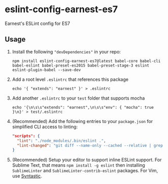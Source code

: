 # eslint-config-earnest-es7
Earnest's ESLint config for ES7

## Usage

1. Install the following `"devDependencies"` in your repo:

    ```
    npm install eslint-config-earnest-es7@latest babel-core babel-cli babel-eslint babel-preset-es2015 babel-preset-stage-3 eslint eslint-plugin-babel --save-dev
    ```

2. Add a root level `.eslintrc` that references this package

    ```
    echo '{ "extends": "earnest" }' > .eslintrc
    ```

3. Add another `.eslintrc` to your `test` folder that supports mocha

    ```
    echo '{\n\s\s"extends": "earnest",\n\s\s"env": { "mocha": true }\n}' > test/.eslintrc
    ```

4. (Recommended) Add the following entries to your `package.json` for simplified CLI access to linting:

    ```json
    "scripts": {
      "lint": "./node_modules/.bin/eslint .",
      "lint-changed": "git diff --name-only --cached --relative | grep '\\.js$' | xargs ./node_modules/.bin/eslint"
    }
    ```

5. (Recommended) Setup your editor to support inline ESLint support. For Sublime Text, that means `npm install -g eslint` then installing `SublimeLinter` and `SublimeLinter-contrib-eslint` packages. For Vim, use [Syntastic](https://github.com/scrooloose/syntastic).
